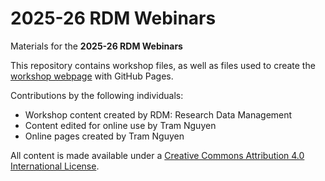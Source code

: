 # 2025-26 RDM Webinars
Materials for the **2025-26 RDM Webinars**

This repository contains workshop files, as well as files used to create the [workshop webpage](https://scds.github.io/rdm25-26) with GitHub Pages. 

Contributions by the following individuals: 
- Workshop content created by RDM: Research Data Management
- Content edited for online use by Tram Nguyen
- Online pages created by Tram Nguyen

All content is made available under a [Creative Commons Attribution 4.0 International License](https://creativecommons.org/licenses/by/4.0/). 
